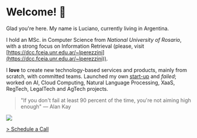 # Welcome! :wave:

Glad you're here. My name is Luciano, currently living in Argentina.

I hold an MSc. in Computer Science from _National University of Rosario_, with a strong focus on Information Retrieval (please, visit [https://dcc.fceia.unr.edu.ar/~lperezzini](https://dcc.fceia.unr.edu.ar/~lperezzini)). 

I __love__ to create new technology-based services and products, mainly from scratch, with committed teams. Launched my own [start-up](https://prommapp.com) and _failed_; worked on AI, Cloud Computing, Natural Language Processing, XaaS, RegTech, LegalTech and AgTech projects.

> "If you don't fail at least 90 percent of the time, you're not aiming high enough" — Alan Kay

[<img src="https://img.shields.io/badge/LinkedIn-0077B5?style=for-the-badge&logo=linkedin&logoColor=white" />](https://linkedin.com/in/perezzini)

[> Schedule a Call](https://zcal.co/perezzini)
